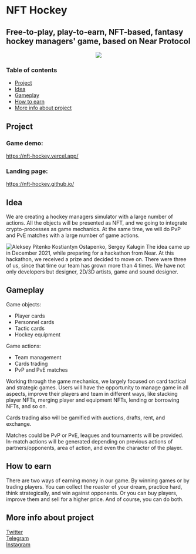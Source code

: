 # NFT Hockey
## Free-to-play, play-to-earn, NFT-based, fantasy hockey managers' game, based on Near Protocol

<p align="center">
  <img src="https://user-images.githubusercontent.com/63261287/153757634-72d89e64-006c-4fbc-a17f-769b9d6508e6.png" />
</p>

### Table of contents
* [Project](#project)
* [Idea](#idea)
* [Gameplay](#gameplay)
* [How to earn](#how-to-earn)
* [More info about project](#more-info-about-project)

## Project
### Game demo:
https://nft-hockey.vercel.app/
<br>
### Landing page:
https://nft-hockey.github.io/

## Idea
We are creating a hockey managers simulator with a large number of actions. All the objects will be presented as NFT, and we going to integrate crypto-processes as game mechanics. At the same time, we will do PvP and PvE matches with a large number of game actions.

![Aleksey Pitenko Kostiantyn Ostapenko, Sergey Kalugin](https://user-images.githubusercontent.com/63261287/153757768-4b69d2e1-62fa-4944-9172-08f7c3ebac11.jpg)
The idea came up in December 2021, while preparing for a hackathon from Near. At this hackathon, we received a prize and decided to move on. There were three of us, since that time our team has grown more than 4 times. We have not only developers but designer, 2D/3D artists, game and sound designer. 

## Gameplay
Game objects:
* Player cards
* Personnel cards
* Tactic cards
* Hockey equipment 

Game actions:
* Team management
* Cards trading
* PvP and PvE matches

Working through the game mechanics, we largely focused on card tactical and strategic games. Users will have the opportunity to manage game in all aspects, improve their players and team in different ways, like stacking player NFTs, merging player and equipment NFTs, lending or borrowing NFTs, and so on. 

Cards trading also will be gamified with auctions, drafts, rent, and exchange. 

Matches could be PvP or PvE, leagues and tournaments will be provided. In-match actions will be generated depending on previous actions of partners/opponents, area of action, and even the character of the player. 

## How to earn
There are two ways of earning money in our game. By winning games or by trading players. You can collect the roaster of your dream, practice hard, think strategically, and win against opponents. Or you can buy players, improve them and sell for a higher price. And of course, you can do both.

## More info about project
<a href="http://twitter.com/nft_hockey" target="_blank">Twitter</a><br>
<a href="https://t.me/nft_hockey" target="_blank">Telegram</a><br>
<a href="https://www.instagram.com/nft_hockey/" target="_blank">Instagram</a><br>
